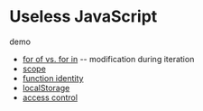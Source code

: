 # Useless JavaScript

demo

- [for of vs. for in](for-of_for-in.js) -- modification during iteration
- [scope](scope.js)
- [function identity](function_identity.js)
- [localStorage](localStorage.js)
- [access control](access_control.js)
